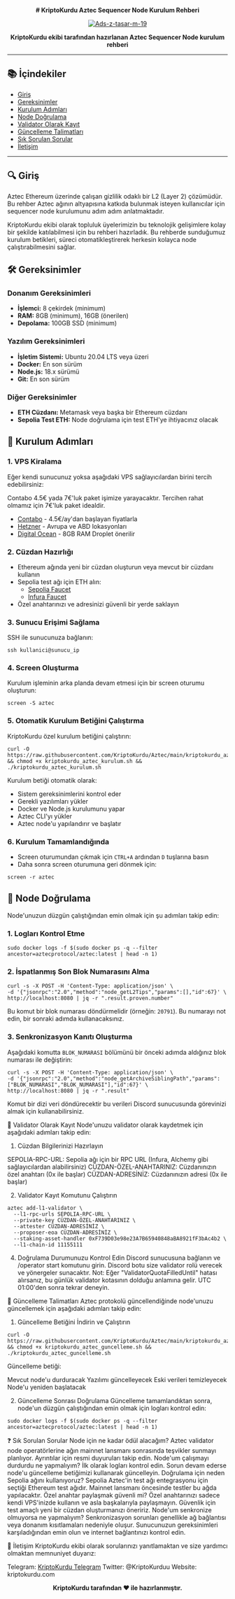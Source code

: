 <p align="center">
<strong># KriptoKurdu Aztec Sequencer Node Kurulum Rehberi</strong>
</p>

<p align="center">
  <a href="https://ibb.co/TqwZkSB8"><img src="https://i.ibb.co/x82yD0Sj/Ads-z-tasar-m-19.png" alt="Ads-z-tasar-m-19" border="0"></a>
</p>

<p align="center">
  <strong>KriptoKurdu ekibi tarafından hazırlanan Aztec Sequencer Node kurulum rehberi</strong>
</p>

---

## 📚 İçindekiler

- [Giriş](#-giriş)
- [Gereksinimler](#-gereksinimler)
- [Kurulum Adımları](#-kurulum-adımları)
- [Node Doğrulama](#-node-doğrulama)
- [Validator Olarak Kayıt](#-validator-olarak-kayıt)
- [Güncelleme Talimatları](#-güncelleme-talimatları)
- [Sık Sorulan Sorular](#-sık-sorulan-sorular)
- [İletişim](#-iletişim)

---

## 🔍 Giriş

Aztec Ethereum üzerinde çalışan gizlilik odaklı bir L2 (Layer 2) çözümüdür. Bu rehber Aztec ağının altyapısına katkıda bulunmak isteyen kullanıcılar için sequencer node kurulumunu adım adım anlatmaktadır.

KriptoKurdu ekibi olarak topluluk üyelerimizin bu teknolojik gelişimlere kolay bir şekilde katılabilmesi için bu rehberi hazırladık. Bu rehberde sunduğumuz kurulum betikleri, süreci otomatikleştirerek herkesin kolayca node çalıştırabilmesini sağlar.

## 🛠 Gereksinimler

### Donanım Gereksinimleri
- **İşlemci:** 8 çekirdek (minimum)
- **RAM:** 8GB (minimum), 16GB (önerilen)
- **Depolama:** 100GB SSD (minimum)

### Yazılım Gereksinimleri
- **İşletim Sistemi:** Ubuntu 20.04 LTS veya üzeri
- **Docker:** En son sürüm
- **Node.js:** 18.x sürümü
- **Git:** En son sürüm

### Diğer Gereksinimler
- **ETH Cüzdanı:** Metamask veya başka bir Ethereum cüzdanı
- **Sepolia Test ETH:** Node doğrulama için test ETH'ye ihtiyacınız olacak

## 🔧 Kurulum Adımları

### 1. VPS Kiralama
Eğer kendi sunucunuz yoksa aşağıdaki VPS sağlayıcılardan birini tercih edebilirsiniz:

Contabo 4.5€ yada 7€'luk paket işimize yarayacaktır. Tercihen rahat olmamız için 7€'luk paket idealdir.
- [Contabo](https://contabo.com/en/vps/) - 4.5€/ay'dan başlayan fiyatlarla
- [Hetzner](https://www.hetzner.com/cloud) - Avrupa ve ABD lokasyonları
- [Digital Ocean](https://www.digitalocean.com/) - 8GB RAM Droplet önerilir

### 2. Cüzdan Hazırlığı
- Ethereum ağında yeni bir cüzdan oluşturun veya mevcut bir cüzdanı kullanın
- Sepolia test ağı için ETH alın:
  - [Sepolia Faucet](https://sepoliafaucet.com/)
  - [Infura Faucet](https://www.infura.io/faucet/sepolia)
- Özel anahtarınızı ve adresinizi güvenli bir yerde saklayın

### 3. Sunucu Erişimi Sağlama
SSH ile sunucunuza bağlanın:
```
ssh kullanici@sunucu_ip
```

### 4. Screen Oluşturma
Kurulum işleminin arka planda devam etmesi için bir screen oturumu oluşturun:
```
screen -S aztec
```

### 5. Otomatik Kurulum Betiğini Çalıştırma
KriptoKurdu özel kurulum betiğini çalıştırın:
```
curl -O https://raw.githubusercontent.com/KriptoKurdu/Aztec/main/kriptokurdu_aztec_kurulum.sh && chmod +x kriptokurdu_aztec_kurulum.sh && ./kriptokurdu_aztec_kurulum.sh
```

Kurulum betiği otomatik olarak:
- Sistem gereksinimlerini kontrol eder
- Gerekli yazılımları yükler
- Docker ve Node.js kurulumunu yapar
- Aztec CLI'yı yükler
- Aztec node'u yapılandırır ve başlatır

### 6. Kurulum Tamamlandığında
- Screen oturumundan çıkmak için `CTRL+A` ardından `D` tuşlarına basın
- Daha sonra screen oturumuna geri dönmek için:
```
screen -r aztec
```

## 🔄 Node Doğrulama

Node'unuzun düzgün çalıştığından emin olmak için şu adımları takip edin:

### 1. Logları Kontrol Etme
```
sudo docker logs -f $(sudo docker ps -q --filter ancestor=aztecprotocol/aztec:latest | head -n 1)
```

### 2. İspatlanmış Son Blok Numarasını Alma
```
curl -s -X POST -H 'Content-Type: application/json' \
-d '{"jsonrpc":"2.0","method":"node_getL2Tips","params":[],"id":67}' \
http://localhost:8080 | jq -r ".result.proven.number"
```

Bu komut bir blok numarası döndürmelidir (örneğin: `20791`). Bu numarayı not edin, bir sonraki adımda kullanacaksınız.

### 3. Senkronizasyon Kanıtı Oluşturma
Aşağıdaki komutta `BLOK_NUMARASI` bölümünü bir önceki adımda aldığınız blok numarası ile değiştirin:

```
curl -s -X POST -H 'Content-Type: application/json' \
-d '{"jsonrpc":"2.0","method":"node_getArchiveSiblingPath","params":["BLOK_NUMARASI","BLOK_NUMARASI"],"id":67}' \
http://localhost:8080 | jq -r ".result"
```

Komut bir dizi veri döndürecektir bu verileri Discord sunucusunda görevinizi almak için kullanabilirsiniz.

🔐 Validator Olarak Kayıt
Node'unuzu validator olarak kaydetmek için aşağıdaki adımları takip edin:
1. Cüzdan Bilgilerinizi Hazırlayın

SEPOLIA-RPC-URL: Sepolia ağı için bir RPC URL (Infura, Alchemy gibi sağlayıcılardan alabilirsiniz)
CÜZDAN-ÖZEL-ANAHTARINIZ: Cüzdanınızın özel anahtarı (0x ile başlar)
CÜZDAN-ADRESİNİZ: Cüzdanınızın adresi (0x ile başlar)

2. Validator Kayıt Komutunu Çalıştırın
```
aztec add-l1-validator \
  --l1-rpc-urls SEPOLIA-RPC-URL \
  --private-key CÜZDAN-ÖZEL-ANAHTARINIZ \
  --attester CÜZDAN-ADRESİNİZ \
  --proposer-eoa CÜZDAN-ADRESİNİZ \
  --staking-asset-handler 0xF739D03e98e23A7B65940848aBA8921fF3bAc4b2 \
  --l1-chain-id 11155111
```
4. Doğrulama Durumunuzu Kontrol Edin
Discord sunucusuna bağlanın ve /operator start komutunu girin. Discord botu size validator rolü verecek ve yönergeler sunacaktır.
Not: Eğer "ValidatorQuotaFilledUntil" hatası alırsanız, bu günlük validator kotasının dolduğu anlamına gelir. UTC 01:00'den sonra tekrar deneyin.

🔄 Güncelleme Talimatları
Aztec protokolü güncellendiğinde node'unuzu güncellemek için aşağıdaki adımları takip edin:
1. Güncelleme Betiğini İndirin ve Çalıştırın
```
curl -O https://raw.githubusercontent.com/KriptoKurdu/Aztec/main/kriptokurdu_aztec_guncelleme.sh && chmod +x kriptokurdu_aztec_guncelleme.sh && ./kriptokurdu_aztec_guncelleme.sh
```
Güncelleme betiği:

Mevcut node'u durduracak
Yazılımı güncelleyecek
Eski verileri temizleyecek
Node'u yeniden başlatacak

2. Güncelleme Sonrası Doğrulama
Güncelleme tamamlandıktan sonra, node'un düzgün çalıştığından emin olmak için logları kontrol edin:
```
sudo docker logs -f $(sudo docker ps -q --filter ancestor=aztecprotocol/aztec:latest | head -n 1)
```
❓ Sık Sorulan Sorular
Node için ne kadar ödül alacağım?
Aztec validator node operatörlerine ağın mainnet lansmanı sonrasında teşvikler sunmayı planlıyor. Ayrıntılar için resmi duyuruları takip edin.
Node'um çalışmayı durdurdu ne yapmalıyım?
İlk olarak logları kontrol edin. Sorun devam ederse node'u güncelleme betiğimizi kullanarak güncelleyin.
Doğrulama için neden Sepolia ağını kullanıyoruz?
Sepolia Aztec'in test ağı entegrasyonu için seçtiği Ethereum test ağıdır. Mainnet lansmanı öncesinde testler bu ağda yapılacaktır.
Özel anahtar paylaşmak güvenli mi?
Özel anahtarınızı sadece kendi VPS'inizde kullanın ve asla başkalarıyla paylaşmayın. Güvenlik için test amaçlı yeni bir cüzdan oluşturmanızı öneririz.
Node'um senkronize olmuyorsa ne yapmalıyım?
Senkronizasyon sorunları genellikle ağ bağlantısı veya donanım kısıtlamaları nedeniyle oluşur. Sunucunuzun gereksinimleri karşıladığından emin olun ve internet bağlantınızı kontrol edin.

📱 İletişim
KriptoKurdu ekibi olarak sorularınızı yanıtlamaktan ve size yardımcı olmaktan memnuniyet duyarız:

Telegram: [KriptoKurdu Telegram](https://t.me/kriptokurdugrup)
Twitter: @KriptoKurduu
Website: kriptokurdu.com

<p align="center">
  <strong>KriptoKurdu tarafından ❤️ ile hazırlanmıştır.</strong>
</p>
